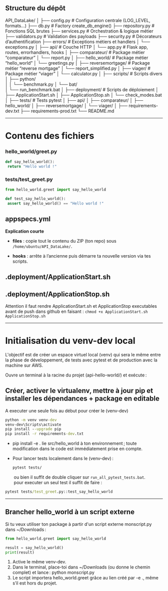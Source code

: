 ## Structure du dépôt

API_DataLake/
│
├── config.py                  # Configuration centrale (LOG_LEVEL, formats…)
├── db.py                      # Factory create_db_engine()
├── repository.py              # Fonctions SQL brutes
├── services.py                # Orchestration & logique métier
├── validators.py              # Validation des payloads
├── security.py                # Décorateurs d’authentification
├── errors/                    # Exceptions métiers et handlers
│   └── exceptions.py
│
├── api/                       # Couche HTTP
│   └── app.py                 # Flask app, routes, errorhandlers, hooks
│
├── comparateur/               # Package métier “comparateur”
│   └── report.py
│
├── hello_world/               # Package métier “hello_world”
│   └── greetings.py
│
├── reversemortgage/           # Package métier “reverse mortgage”
│   └── report_simplified.py
│
├── viager/                    # Package métier “viager”
│   └── calculator.py
│
├── scripts/                   # Scripts divers
│   ├── python/                
│   │   └── benchmark.py
│   └── bat/                   
│       └── run_benchmark.bat
│
├── deployment/                # Scripts de déploiement
│   ├── ApplicationStart.sh
│   ├── ApplicationStop.sh
│   └── check_modes.bat
│
├── tests/                     # Tests pytest
│   ├── api/
│   ├── comparateur/
│   ├── hello_world/
│   ├── reversemortgage/
│   └── viager/
│
├── requirements-dev.txt
├── requirements-prod.txt
└── README.md

---

# Contenu des fichiers

### hello_world/greet.py

```python
def say_hello_world():
 return "Hello world !"
```

### tests/test_greet.py

```python
from hello_world.greet import say_hello_world

def test_say_hello_world():
 assert say_hello_world() == "Hello world !"
```

## appspecs.yml

**Explication courte**

- **files** : copie tout le contenu du ZIP (ton repo) sous `/home/ubuntu/API_DataLake/`.

- **hooks** : arrête à l’ancienne puis démarre ta nouvelle version via tes scripts.

## .deployment/ApplicationStart.sh

## .deployment/ApplicationStop.sh

Attention il faut rendre ApplicationStart.sh et ApplicationStop executables avant de push dans github en faisant : `chmod +x ApplicationStart.sh ApplicationStop.sh`

---

# Initialisation du venv-dev local

L'objectif est de créer un espace virtuel local (venv) qui sera le même entre la phase de développement, de tests avec pytest et de production avec la machine sur AWS.

Ouvre un terminal à la racine du projet (api-hello-world/) et exécute :

## Créer, activer le virtualenv, mettre à jour pip et installer les dépendances + package en editable

A executer une seule fois au début pour créer le (venv-dev)

```cmd
python -m venv venv-dev
venv-dev\Scripts\activate
pip install --upgrade pip
pip install -r requirements-dev.txt
```

- pip install -e . lie src/hello_world à ton environnement ; toute modification dans le code est immédiatement prise en compte.

- Pour lancer tests localement dans le (venv-dev) :
  
  ```cmd
  pytest tests/
  ```

       ou bien il suffit de double cliquer sur `run_all_pytest_tests.bat`.
       pour executer un seul test il suffit de faire : 

```cmd
pytest tests/test_greet.py::test_say_hello_world
```

---

## Brancher hello_world à un script externe

Si tu veux utiliser ton package à partir d'un script externe monscript.py dans ~/Downloads :

```python
from hello_world.greet import say_hello_world

result = say_hello_world()
print(result)
```

1. Active le même venv-dev.
2. Dans le terminal, place-toi dans ~/Downloads (ou donne le chemin complet) et lance :
   python monscript.py
3. Le script importera hello_world.greet grâce au lien créé par -e ., même s’il est hors du projet.
